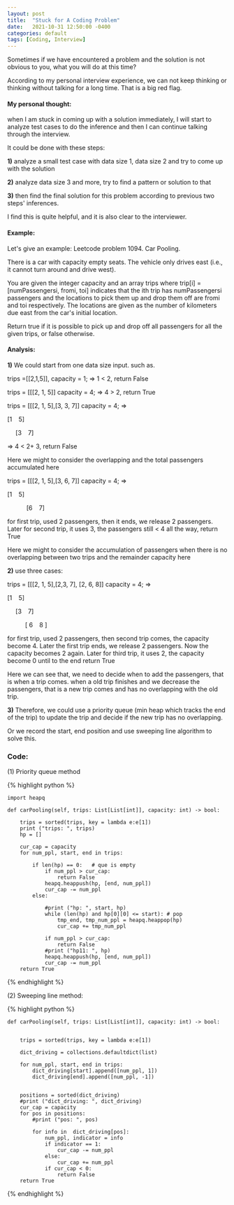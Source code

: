 ```yaml
---
layout: post
title:  "Stuck for A Coding Problem"
date:   2021-10-31 12:50:00 -0400
categories: default
tags: [Coding, Interview]
---
```


Sometimes if we have encountered a problem and the solution is not obvious to you, what you will do at this time?

According to my personal interview experience, we can not keep thinking or thinking without talking for a long time. That is a big red flag.

#### My personal thought:

when I am stuck in coming up with a solution immediately, I will start to analyze test cases to do the inference and then I can continue talking through the interview.

It could be done with these steps:

**1)** analyze a small test case with data size 1, data size 2 and try to come up with the solution

**2)** analyze data size 3 and more,  try to find a pattern or solution to that

**3)** then find the final solution for this problem according to previous two steps' inferences.


I find this is quite helpful, and it is also clear to the interviewer.


#### Example:

Let's give an example: Leetcode problem 1094. Car Pooling.

There is a car with capacity empty seats. The vehicle only drives east (i.e., it cannot turn around and drive west).

You are given the integer capacity and an array trips where trip[i] = [numPassengersi, fromi, toi] indicates that the ith trip has numPassengersi passengers and the locations to pick them up and drop them off are fromi and toi respectively. The locations are given as the number of kilometers due east from the car's initial location.

Return true if it is possible to pick up and drop off all passengers for all the given trips, or false otherwise.


#### Analysis:
**1)** We could start from one data size input.
such as.

trips =[[2,1,5]], capacity = 1;   => 1 < 2, return False

trips = [[[2, 1, 5]]  capacity = 4;   => 4 > 2, return True

trips = [[[2, 1, 5],[3, 3, 7]]  capacity = 4;   => 

[1  &ensp;    5]

&ensp; &nbsp;  [3   &ensp;    7]
     
=> 4 < 2+ 3, return False

Here we might to consider the overlapping and the total passengers accumulated here 


trips = [[[2, 1, 5],[3, 6, 7]]  capacity = 4;   => 


[1  &ensp;    5]
       
&ensp; &ensp; &ensp;  &ensp; [6   &ensp;  7]

for first trip, used  2 passengers, then it ends, we release 2 passengers.  Later for second trip, it uses 3,  the passengers still < 4 all the way,  return True


Here we might to consider the accumulation of passengers when there is no overlapping between two trips and the remainder capacity here 

**2)** use three cases:


trips = [[[2, 1, 5],[2,3, 7], [2, 6, 8]]  capacity = 4;   => 


[1  &ensp;    5]

&ensp; &nbsp;  [3   &ensp;    7]

&ensp; &ensp; &ensp; &nbsp; [ 6 &ensp;    8 ]

for first trip, used  2 passengers,  then second trip comes, the capacity become 4.  Later the first trip ends, we release 2 passengers.  Now the capacity becomes 2 again. Later for third trip, it uses 2,   the capacity become 0 until to the end  return True

Here we can see that, we need to decide when to add the passengers, that is when a trip comes. when a old trip finishes and we decrease the passengers, that is a new trip comes and has no overlapping with the old trip. 

**3)** Therefore, we could use a priority queue (min heap which tracks the end of the trip) to update the trip and decide if the new trip has no overlapping.

Or we record the start, end position and use sweeping line algorithm to solve this.

### Code:

(1) Priority queue method

{% highlight python %} 

    import heapq

    def carPooling(self, trips: List[List[int]], capacity: int) -> bool:
        
        trips = sorted(trips, key = lambda e:e[1])
        print ("trips: ", trips)
        hp = []
        
        cur_cap = capacity
        for num_ppl, start, end in trips:
            
            if len(hp) == 0:   # que is empty
                if num_ppl > cur_cap:
                    return False
                heapq.heappush(hp, [end, num_ppl])
                cur_cap -= num_ppl
            else:

                #print ("hp: ", start, hp)
                while (len(hp) and hp[0][0] <= start): # pop
                    tmp_end, tmp_num_ppl = heapq.heappop(hp)
                    cur_cap += tmp_num_ppl
                
                if num_ppl > cur_cap:
                    return False
                #print ("hp11: ", hp)
                heapq.heappush(hp, [end, num_ppl])
                cur_cap -= num_ppl
        return True        

{% endhighlight %}


(2) Sweeping line method:

{% highlight python %} 

    def carPooling(self, trips: List[List[int]], capacity: int) -> bool:


        trips = sorted(trips, key = lambda e:e[1])
        
        dict_driving = collections.defaultdict(list)
        
        for num_ppl, start, end in trips:
            dict_driving[start].append([num_ppl, 1])
            dict_driving[end].append([num_ppl, -1])
            
            
        positions = sorted(dict_driving)
        #print ("dict_driving: ", dict_driving)
        cur_cap = capacity
        for pos in positions:
            #print ("pos: ", pos)

            for info in  dict_driving[pos]:
                num_ppl, indicator = info
                if indicator == 1:
                    cur_cap -= num_ppl
                else:
                    cur_cap += num_ppl
                if cur_cap < 0:
                    return False
        return True
{% endhighlight %}
